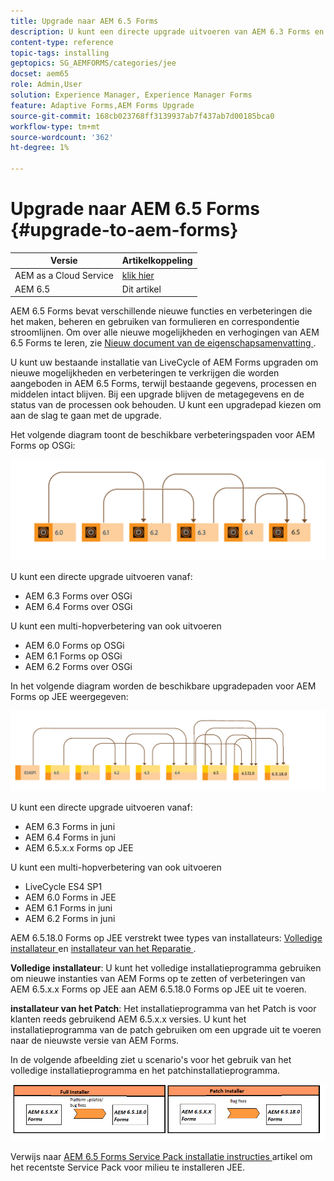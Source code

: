 ```yaml
---
title: Upgrade naar AEM 6.5 Forms
description: U kunt een directe upgrade uitvoeren van AEM 6.3 Forms en AEM 6.4 Forms naar AEM 6.5 Forms.
content-type: reference
topic-tags: installing
geptopics: SG_AEMFORMS/categories/jee
docset: aem65
role: Admin,User
solution: Experience Manager, Experience Manager Forms
feature: Adaptive Forms,AEM Forms Upgrade
source-git-commit: 168cb023768ff3139937ab7f437ab7d00185bca0
workflow-type: tm+mt
source-wordcount: '362'
ht-degree: 1%

---
```


# Upgrade naar AEM 6.5 Forms {#upgrade-to-aem-forms}

| Versie | Artikelkoppeling |
| -------- | ---------------------------- |
| AEM as a Cloud Service | [ klik hier ](https://experienceleague.adobe.com/docs/experience-manager-cloud-service/content/forms/setup-configure-migrate/migrate-to-forms-as-a-cloud-service.html) |
| AEM 6.5 | Dit artikel |


AEM 6.5 Forms bevat verschillende nieuwe functies en verbeteringen die het maken, beheren en gebruiken van formulieren en correspondentie stroomlijnen. Om over alle nieuwe mogelijkheden en verhogingen van AEM 6.5 Forms te leren, zie [ Nieuw document van de eigenschapsamenvatting ](../../forms/using/whats-new.md).

U kunt uw bestaande installatie van LiveCycle of AEM Forms upgraden om nieuwe mogelijkheden en verbeteringen te verkrijgen die worden aangeboden in AEM 6.5 Forms, terwijl bestaande gegevens, processen en middelen intact blijven. Bij een upgrade blijven de metagegevens en de status van de processen ook behouden. U kunt een upgradepad kiezen om aan de slag te gaan met de upgrade.

Het volgende diagram toont de beschikbare verbeteringspaden voor AEM Forms op OSGi:

![ OSGi verbeteringsstroom ](do-not-localize/osgi-upgrade-path.png)

U kunt een directe upgrade uitvoeren vanaf:

* AEM 6.3 Forms over OSGi
* AEM 6.4 Forms over OSGi

U kunt een multi-hopverbetering van ook uitvoeren

* AEM 6.0 Forms op OSGi
* AEM 6.1 Forms op OSGi
* AEM 6.2 Forms over OSGi

In het volgende diagram worden de beschikbare upgradepaden voor AEM Forms op JEE weergegeven:

![ JEE verbetering 6.5 ](do-not-localize/jee-upgrade-6-5.png)


U kunt een directe upgrade uitvoeren vanaf:

* AEM 6.3 Forms in juni
* AEM 6.4 Forms in juni
* AEM 6.5.x.x Forms op JEE

U kunt een multi-hopverbetering van ook uitvoeren

* LiveCycle ES4 SP1
* AEM 6.0 Forms in JEE
* AEM 6.1 Forms in juni
* AEM 6.2 Forms in juni

AEM 6.5.18.0 Forms op JEE verstrekt twee types van installateurs: [ Volledige installateur ](https://experienceleague.adobe.com/docs/experience-manager-release-information/aem-release-updates/forms-updates/aem-forms-releases.html) en [ installateur van het Reparatie ](https://experienceleague.adobe.com/docs/experience-manager-release-information/aem-release-updates/forms-updates/aem-forms-releases.html).

**Volledige installateur**: U kunt het volledige installatieprogramma gebruiken om nieuwe instanties van AEM Forms op te zetten of verbeteringen van AEM 6.5.x.x Forms op JEE aan AEM 6.5.18.0 Forms op JEE uit te voeren.

**installateur van het Patch**: Het installatieprogramma van het Patch is voor klanten reeds gebruikend AEM 6.5.x.x versies. U kunt het installatieprogramma van de patch gebruiken om een upgrade uit te voeren naar de nieuwste versie van AEM Forms.

In de volgende afbeelding ziet u scenario&#39;s voor het gebruik van het volledige installatieprogramma en het patchinstallatieprogramma.

![ Volledige Installateur en de Installateur van het Patch ](/help/forms/using/assets/full-and-patch-installer.png)

Verwijs naar [ AEM 6.5 Forms Service Pack installatie instructies ](https://experienceleague.adobe.com/docs/experience-manager-65-lts/release-notes/aem-forms-current-service-pack-installation-instructions.html) artikel om het recentste Service Pack voor milieu te installeren JEE.

<!--
[Work in Progress]

Migration involves moving only assets (PDF, XDP, images, adaptive forms, correspondence management assets) from one server to another - processes (LCA), settings, configurations, and a few other pieces of metadata are not migrated. Perform the following steps to migrate to AEM 6.3 Forms:

1. Set up a fresh environment of [AEM 6.3 Forms](https://adobe.com/go/learn_aemforms_documentation_63).
1. Move XDP or other compatible assets to the freshly set instance. For detailed instructions, see [Importing and exporting assets to AEM Forms](../../forms/using/import-export-forms-templates.md). [
   ](../../forms/using/import-export-forms-templates.md)
1. Build the required services, if any.

   For example, if you are using AEM Forms on JEE Document Services, changes are required in the code to use document services available in AEM Forms on OSGi.

1. Perform post-installation activities:

    * **Run Migration Utility**

      The migration utility makes the adaptive forms and correspondence management assets of earlier versions compatible with AEM 6.3 forms. You can download the utility from AEM Software Distribution. For step-by-step information to configure and use the migration utility, see [migration utility](../../forms/using/migration-utility.md) documentation.

    * **Reconfigure Adobe Sign**

      If you had Adobe Sign configured in the previous version of AEM Forms, then reconfigure Adobe Sign from AEM Cloud services. For more details, see [Integrate Adobe Sign with AEM Forms](../../forms/using/adobe-sign-integration-adaptive-forms.md).

      Moreover, AEM 6.3 Forms release has introduced many new Adobe Sign features. For step-by-step information to use Adobe Sign, see [Using Adobe Sign in an adaptive form](../../forms/using/working-with-adobe-sign.md).

    * **Reconfigure analytics and reports**

      In AEM 6.3 Forms, traffic variable for source and success event for impression are not available. So, when you upgrade to AEM 6.3 Forms, AEM Forms stops sending data to Adobe Analytics server and analytics reports for adaptive forms are not available. Moreover, AEM 6.3 Forms introduces traffic variable for the version of form analytics and success event for the amount of time spent on a field. So, reconfigure analytics and reports for your AEM Forms environment. For detailed steps, see [Configuring analytics and reports](../../forms/using/configure-analytics-forms-documents.md).

      Methods to calculate average fill time for forms and average read time for have changed. So, when you upgrade to AEM 6.3 forms, older data (data from previous AEM Forms release) for these metrics is available only in Adobe Analytics. It is not visible in AEM Forms analytics reports. For these metrics, AEM Forms analytics reports display data which is captured after performing the upgrade.
      
      -->


